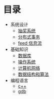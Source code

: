 # 目录

- 系统设计
  - [抽奖系统](system_design/luckydraw.md)
  - [分布式事务](system_design/distributed_transaction.md)
  - [feed 信息流](system_design/feed.md)
- 基础知识
  - [数据库](fundamental/db.md)
  - [操作系统](fundamental/os.md)
  - [计算机网络](fundamental/network.md)
  - [数据结构和算法](fundamental/data_structure_algorithm.md)
- 编程语言
  - [c++](language/cpp.md)
  - [gdb](language/gdb.md)
